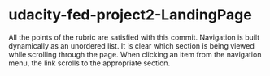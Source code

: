 # udacity-fed-project2-LandingPage

All the points of the rubric are satisfied with this commit. 
Navigation is built dynamically as an unordered list.
It is clear which section is being viewed while scrolling through the page.
When clicking an item from the navigation menu, the link scrolls to the appropriate section.
